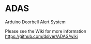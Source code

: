 # ADAS

Arduino Doorbell Alert System  

Please see the Wiki for more information  
https://github.com/dsiver/ADAS/wiki
